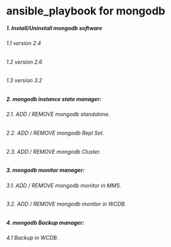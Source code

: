 # ansible_playbook for mongodb

##### 1. Install/Uninstall mongodb software

###### 1.1 version 2.4
###### 1.2 version 2.6
###### 1.3 version 3.2

##### 2. mongodb instance state manager:

###### 2.1. ADD / REMOVE mongodb standalone.
###### 2.2. ADD / REMOVE mongodb Repl Set.
###### 2.3. ADD / REMOVE mongodb Cluster.

##### 3. mongodb monitor manager:

###### 3.1. ADD / REMOVE mongodb monitor in MMS.
###### 3.2. ADD / REMOVE mongodb monitor in WCDB.

##### 4. mongodb Backup manager:
###### 4.1 Backup in WCDB.
